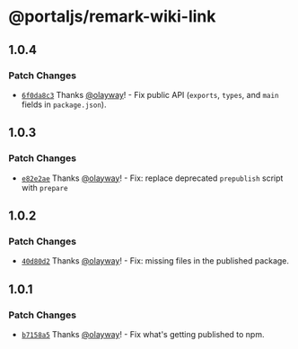 # @portaljs/remark-wiki-link

## 1.0.4

### Patch Changes

- [`6f0da8c3`](https://github.com/datopian/portaljs/commit/6f0da8c3a3cde4dc7512c6529eb662de6f4fe56a) Thanks [@olayway](https://github.com/olayway)! - Fix public API (`exports`, `types`, and `main` fields in `package.json`).

## 1.0.3

### Patch Changes

- [`e82e2ae`](https://github.com/datopian/portaljs/commit/e82e2ae0211ea3e4701703d353b44cf1001434ef) Thanks [@olayway](https://github.com/olayway)! - Fix: replace deprecated `prepublish` script with `prepare`

## 1.0.2

### Patch Changes

- [`40d80d2`](https://github.com/datopian/portaljs/commit/40d80d2282bf8464c1aafb393975065078ad9ea3) Thanks [@olayway](https://github.com/olayway)! - Fix: missing files in the published package.

## 1.0.1

### Patch Changes

- [`b7158a5`](https://github.com/datopian/portaljs/commit/b7158a5be668018d9b947f9c9d63fa30fa91d18b) Thanks [@olayway](https://github.com/olayway)! - Fix what's getting published to npm.
